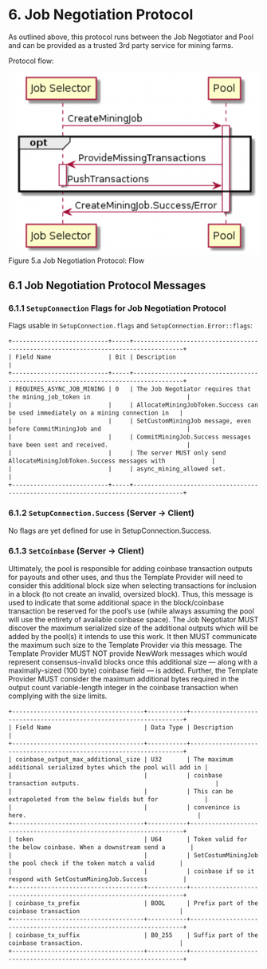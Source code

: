 # 6. Job Negotiation Protocol
As outlined above, this protocol runs between the Job Negotiator and Pool and can be provided as a trusted 3rd party service for mining farms.

Protocol flow:

![5.a-Job-Negotiation-Protocol-Flow](./img/5.a-Job-Negotiation-Protocol-Flow.png)  
Figure 5.a Job Negotiation Protocol: Flow


## 6.1 Job Negotiation Protocol Messages


### 6.1.1 `SetupConnection` Flags for Job Negotiation Protocol

Flags usable in `SetupConnection.flags` and `SetupConnection.Error::flags`:

```
+---------------------------+-----+------------------------------------------------------------------------------------+
| Field Name                | Bit | Description                                                                        |
+---------------------------+-----+------------------------------------------------------------------------------------+
| REQUIRES_ASYNC_JOB_MINING | 0   | The Job Negotiator requires that the mining_job_token in                           |
|                           |     | AllocateMiningJobToken.Success can be used immediately on a mining connection in   |
|                           |     | SetCustomMiningJob message, even before CommitMiningJob and                        |
|                           |     | CommitMiningJob.Success messages have been sent and received.                      |
|                           |     | The server MUST only send AllocateMiningJobToken.Success messages with             |
|                           |     | async_mining_allowed set.                                                          |
+---------------------------+-----+------------------------------------------------------------------------------------+
```

### 6.1.2 `SetupConnection.Success` (Server -> Client)

No flags are yet defined for use in SetupConnection.Success.

### 6.1.3 `SetCoinbase` (Server -> Client)
 Ultimately, the pool is responsible for adding coinbase transaction outputs for payouts and
 other uses, and thus the Template Provider will need to consider this additional block size
 when selecting transactions for inclusion in a block (to not create an invalid, oversized block).
 Thus, this message is used to indicate that some additional space in the block/coinbase
 transaction be reserved for the pool’s use (while always assuming the pool will use the entirety
 of available coinbase space).
 The Job Negotiator MUST discover the maximum serialized size of the additional outputs which
 will be added by the pool(s) it intends to use this work. It then MUST communicate the
 maximum such size to the Template Provider via this message. The Template Provider MUST
 NOT provide NewWork messages which would represent consensus-invalid blocks once this
 additional size — along with a maximally-sized (100 byte) coinbase field — is added. Further,
 the Template Provider MUST consider the maximum additional bytes required in the output
 count variable-length integer in the coinbase transaction when complying with the size limits.
```
+-------------------------------------+-----------+--------------------------------------------------------------------+
| Field Name                          | Data Type | Description                                                        |
+-------------------------------------+-----------+--------------------------------------------------------------------+
| coinbase_output_max_additional_size | U32       | The maximum additional serialized bytes which the pool will add in |     
|                                     |           | coinbase transaction outputs.                                      |
|                                     |           | This can be extrapoleted from the below fields but for             |
|                                     |           | convenince is here.                                                |
+-------------------------------------+-----------+--------------------------------------------------------------------+
| token                               | U64       | Token valid for the below coinbase. When a downstream send a       |
|                                     |           | SetCostumMiningJob the pool check if the token match a valid       |
|                                     |           | coinbase if so it respond with SetCostumMiningJob.Success          |
+-------------------------------------+-----------+--------------------------------------------------------------------+
| coinbase_tx_prefix                  | BOOL      | Prefix part of the coinbase transaction                            |
+-------------------------------------+-----------+--------------------------------------------------------------------+
| coinbase_tx_suffix                  | B0_255    | Suffix part of the coinbase transaction.                           |
+-------------------------------------+-----------+--------------------------------------------------------------------+
```